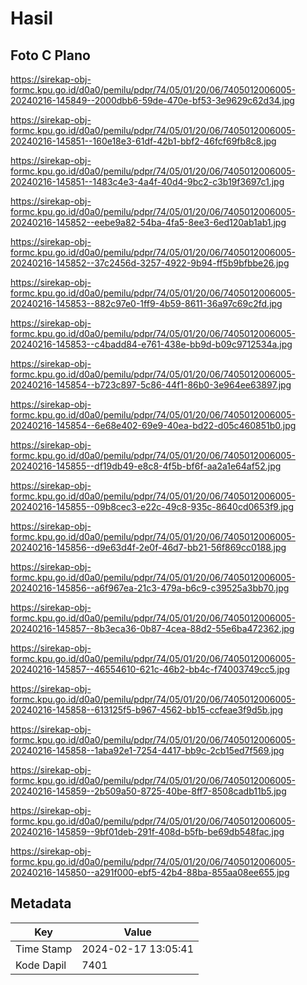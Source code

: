# Hasil

## Foto C Plano

https://sirekap-obj-formc.kpu.go.id/d0a0/pemilu/pdpr/74/05/01/20/06/7405012006005-20240216-145849--2000dbb6-59de-470e-bf53-3e9629c62d34.jpg

https://sirekap-obj-formc.kpu.go.id/d0a0/pemilu/pdpr/74/05/01/20/06/7405012006005-20240216-145851--160e18e3-61df-42b1-bbf2-46fcf69fb8c8.jpg

https://sirekap-obj-formc.kpu.go.id/d0a0/pemilu/pdpr/74/05/01/20/06/7405012006005-20240216-145851--1483c4e3-4a4f-40d4-9bc2-c3b19f3697c1.jpg

https://sirekap-obj-formc.kpu.go.id/d0a0/pemilu/pdpr/74/05/01/20/06/7405012006005-20240216-145852--eebe9a82-54ba-4fa5-8ee3-6ed120ab1ab1.jpg

https://sirekap-obj-formc.kpu.go.id/d0a0/pemilu/pdpr/74/05/01/20/06/7405012006005-20240216-145852--37c2456d-3257-4922-9b94-ff5b9bfbbe26.jpg

https://sirekap-obj-formc.kpu.go.id/d0a0/pemilu/pdpr/74/05/01/20/06/7405012006005-20240216-145853--882c97e0-1ff9-4b59-8611-36a97c69c2fd.jpg

https://sirekap-obj-formc.kpu.go.id/d0a0/pemilu/pdpr/74/05/01/20/06/7405012006005-20240216-145853--c4badd84-e761-438e-bb9d-b09c9712534a.jpg

https://sirekap-obj-formc.kpu.go.id/d0a0/pemilu/pdpr/74/05/01/20/06/7405012006005-20240216-145854--b723c897-5c86-44f1-86b0-3e964ee63897.jpg

https://sirekap-obj-formc.kpu.go.id/d0a0/pemilu/pdpr/74/05/01/20/06/7405012006005-20240216-145854--6e68e402-69e9-40ea-bd22-d05c460851b0.jpg

https://sirekap-obj-formc.kpu.go.id/d0a0/pemilu/pdpr/74/05/01/20/06/7405012006005-20240216-145855--df19db49-e8c8-4f5b-bf6f-aa2a1e64af52.jpg

https://sirekap-obj-formc.kpu.go.id/d0a0/pemilu/pdpr/74/05/01/20/06/7405012006005-20240216-145855--09b8cec3-e22c-49c8-935c-8640cd0653f9.jpg

https://sirekap-obj-formc.kpu.go.id/d0a0/pemilu/pdpr/74/05/01/20/06/7405012006005-20240216-145856--d9e63d4f-2e0f-46d7-bb21-56f869cc0188.jpg

https://sirekap-obj-formc.kpu.go.id/d0a0/pemilu/pdpr/74/05/01/20/06/7405012006005-20240216-145856--a6f967ea-21c3-479a-b6c9-c39525a3bb70.jpg

https://sirekap-obj-formc.kpu.go.id/d0a0/pemilu/pdpr/74/05/01/20/06/7405012006005-20240216-145857--8b3eca36-0b87-4cea-88d2-55e6ba472362.jpg

https://sirekap-obj-formc.kpu.go.id/d0a0/pemilu/pdpr/74/05/01/20/06/7405012006005-20240216-145857--46554610-621c-46b2-bb4c-f74003749cc5.jpg

https://sirekap-obj-formc.kpu.go.id/d0a0/pemilu/pdpr/74/05/01/20/06/7405012006005-20240216-145858--613125f5-b967-4562-bb15-ccfeae3f9d5b.jpg

https://sirekap-obj-formc.kpu.go.id/d0a0/pemilu/pdpr/74/05/01/20/06/7405012006005-20240216-145858--1aba92e1-7254-4417-bb9c-2cb15ed7f569.jpg

https://sirekap-obj-formc.kpu.go.id/d0a0/pemilu/pdpr/74/05/01/20/06/7405012006005-20240216-145859--2b509a50-8725-40be-8ff7-8508cadb11b5.jpg

https://sirekap-obj-formc.kpu.go.id/d0a0/pemilu/pdpr/74/05/01/20/06/7405012006005-20240216-145859--9bf01deb-291f-408d-b5fb-be69db548fac.jpg

https://sirekap-obj-formc.kpu.go.id/d0a0/pemilu/pdpr/74/05/01/20/06/7405012006005-20240216-145850--a291f000-ebf5-42b4-88ba-855aa08ee655.jpg


## Metadata

| Key        | Value               |
| ---------- | ------------------- |
| Time Stamp | 2024-02-17 13:05:41 |
| Kode Dapil | 7401                |



